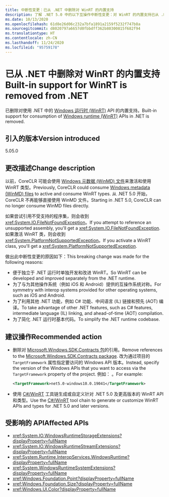 ```yaml
---
title: 中断性变更：已从 .NET 中删除对 WinRT 的内置支持
description: 了解 .NET 5.0 中的以下互操作中断性变更：对 WinRT 的内置支持已从 .NET 中删除。
ms.date: 10/13/2020
ms.openlocfilehash: 61d8e26d06c232a7bfa1891a2159f5232f747b8a
ms.sourcegitcommit: d8020797a6657d0fbbdff362b80300815f682f94
ms.translationtype: HT
ms.contentlocale: zh-CN
ms.lasthandoff: 11/24/2020
ms.locfileid: "95759178"
---
```

# <a name="built-in-support-for-winrt-is-removed-from-net"></a><span data-ttu-id="eaeb9-103">已从 .NET 中删除对 WinRT 的内置支持</span><span class="sxs-lookup"><span data-stu-id="eaeb9-103">Built-in support for WinRT is removed from .NET</span></span>

<span data-ttu-id="eaeb9-104">已删除对使用 .NET 中的 [Windows 运行时 (WinRT)](/uwp/winrt-cref/winrt-type-system) API 的内置支持。</span><span class="sxs-lookup"><span data-stu-id="eaeb9-104">Built-in support for consumption of [Windows runtime (WinRT)](/uwp/winrt-cref/winrt-type-system) APIs in .NET is removed.</span></span>

## <a name="version-introduced"></a><span data-ttu-id="eaeb9-105">引入的版本</span><span class="sxs-lookup"><span data-stu-id="eaeb9-105">Version introduced</span></span>

<span data-ttu-id="eaeb9-106">5.0</span><span class="sxs-lookup"><span data-stu-id="eaeb9-106">5.0</span></span>

## <a name="change-description"></a><span data-ttu-id="eaeb9-107">更改描述</span><span class="sxs-lookup"><span data-stu-id="eaeb9-107">Change description</span></span>

<span data-ttu-id="eaeb9-108">以前，CoreCLR 可能会使用 [Windows 元数据 (WinMD) 文件](/uwp/winrt-cref/winmd-files)来激活和使用 WinRT 类型。</span><span class="sxs-lookup"><span data-stu-id="eaeb9-108">Previously, CoreCLR could consume [Windows metadata (WinMD) files](/uwp/winrt-cref/winmd-files) to active and consume WinRT types.</span></span> <span data-ttu-id="eaeb9-109">从 .NET 5.0 开始，CoreCLR 不再能够直接使用 WinMD 文件。</span><span class="sxs-lookup"><span data-stu-id="eaeb9-109">Starting in .NET 5.0, CoreCLR can no longer consume WinMD files directly.</span></span>

<span data-ttu-id="eaeb9-110">如果尝试引用不受支持的程序集，则会收到 <xref:System.IO.FileNotFoundException>。</span><span class="sxs-lookup"><span data-stu-id="eaeb9-110">If you attempt to reference an unsupported assembly, you'll get a <xref:System.IO.FileNotFoundException>.</span></span> <span data-ttu-id="eaeb9-111">如果激活 WinRT 类，则会收到 <xref:System.PlatformNotSupportedException>。</span><span class="sxs-lookup"><span data-stu-id="eaeb9-111">If you activate a WinRT class, you'll get a <xref:System.PlatformNotSupportedException>.</span></span>

<span data-ttu-id="eaeb9-112">做出此中断性变更的原因如下：</span><span class="sxs-lookup"><span data-stu-id="eaeb9-112">This breaking change was made for the following reasons:</span></span>

- <span data-ttu-id="eaeb9-113">便于独立于 .NET 运行时单独开发和改进 WinRT。</span><span class="sxs-lookup"><span data-stu-id="eaeb9-113">So WinRT can be developed and improved separately from the .NET runtime.</span></span>
- <span data-ttu-id="eaeb9-114">为了与为其他操作系统（例如 iOS 和 Android）提供的互操作系统对称。</span><span class="sxs-lookup"><span data-stu-id="eaeb9-114">For symmetry with interop systems provided for other operating systems, such as iOS and Android.</span></span>
- <span data-ttu-id="eaeb9-115">为了利用其他 .NET 功能，例如 C# 功能、中间语言 (IL) 链接和预先 (AOT) 编译。</span><span class="sxs-lookup"><span data-stu-id="eaeb9-115">To take advantage of other .NET features, such as C# features, intermediate language (IL) linking, and ahead-of-time (AOT) compilation.</span></span>
- <span data-ttu-id="eaeb9-116">为了简化 .NET 运行时基本代码。</span><span class="sxs-lookup"><span data-stu-id="eaeb9-116">To simplify the .NET runtime codebase.</span></span>

## <a name="recommended-action"></a><span data-ttu-id="eaeb9-117">建议操作</span><span class="sxs-lookup"><span data-stu-id="eaeb9-117">Recommended action</span></span>

- <span data-ttu-id="eaeb9-118">删除对 [Microsoft.Windows.SDK.Contracts 包](https://www.nuget.org/packages/Microsoft.Windows.SDK.Contracts)的引用。</span><span class="sxs-lookup"><span data-stu-id="eaeb9-118">Remove references to the [Microsoft.Windows.SDK.Contracts package](https://www.nuget.org/packages/Microsoft.Windows.SDK.Contracts).</span></span>  <span data-ttu-id="eaeb9-119">改为通过项目的 `TargetFramework` 属性指定要访问的 Windows API 版本。</span><span class="sxs-lookup"><span data-stu-id="eaeb9-119">Instead, specify the version of the Windows APIs that you want to access via the `TargetFramework` property of the project.</span></span>  <span data-ttu-id="eaeb9-120">例如： 。</span><span class="sxs-lookup"><span data-stu-id="eaeb9-120">For example:</span></span>

  ```xml
  <TargetFramework>net5.0-windows10.0.19041</TargetFramework>
  ```

- <span data-ttu-id="eaeb9-121">使用 [C#/WinRT](/windows/uwp/csharp-winrt/) 工具链生成或自定义针对 .NET 5.0 及更高版本的 WinRT API 和类型。</span><span class="sxs-lookup"><span data-stu-id="eaeb9-121">Use the [C#/WinRT](/windows/uwp/csharp-winrt/) tool chain to generate or customize WinRT APIs and types for .NET 5.0 and later versions.</span></span>

## <a name="affected-apis"></a><span data-ttu-id="eaeb9-122">受影响的 API</span><span class="sxs-lookup"><span data-stu-id="eaeb9-122">Affected APIs</span></span>

- <xref:System.IO.WindowsRuntimeStorageExtensions?displayProperty=fullName>
- <xref:System.IO.WindowsRuntimeStreamExtensions?displayProperty=fullName>
- <xref:System.Runtime.InteropServices.WindowsRuntime?displayProperty=fullName>
- <xref:System.WindowsRuntimeSystemExtensions?displayProperty=fullName>
- <xref:Windows.Foundation.Point?displayProperty=fullName>
- <xref:Windows.Foundation.Size?displayProperty=fullName>
- <xref:Windows.UI.Color?displayProperty=fullName>

<!--

### Affected APIs

- `T:System.IO.WindowsRuntimeStorageExtensions`
- `T: System.IO.WindowsRuntimeStreamExtensions`
- `N:System.Runtime.InteropServices.WindowsRuntime`
- `T:System.WindowsRuntimeSystemExtensions`
- `T:Windows.Foundation.Point`
- `T:Windows.Foundation.Size`
- `T:Windows.UI.Color`

### Category

Interop

-->
